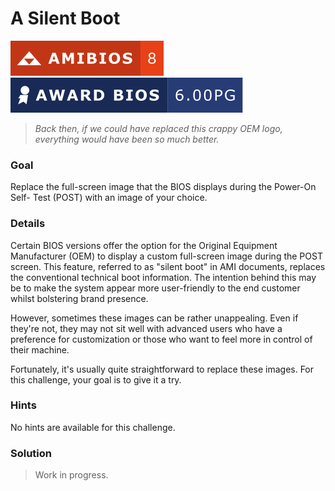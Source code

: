 # A Silent Boot

![AMIBIOS 8]
![Award Modular BIOS v6.00PG]

> _Back then, if we could have replaced this crappy OEM logo, everything would_
> _have been so much better._

### Goal

Replace the full-screen image that the BIOS displays during the Power-On Self-
Test (POST) with an image of your choice.

### Details

Certain BIOS versions offer the option for the Original Equipment Manufacturer
(OEM) to display a custom full-screen image during the POST screen. This
feature, referred to as "silent boot" in AMI documents, replaces the
conventional technical boot information. The intention behind this may be to
make the system appear more user-friendly to the end customer whilst bolstering
brand presence.

However, sometimes these images can be rather unappealing. Even if they're not,
they may not sit well with advanced users who have a preference for
customization or those who want to feel more in control of their machine.

Fortunately, it's usually quite straightforward to replace these images. For
this challenge, your goal is to give it a try.

### Hints

No hints are available for this challenge.

### Solution

> Work in progress.

<!-- Included assets -->
[AMIBIOS 8]: ../../../assets/badges/amibios_8.svg
[Award Modular BIOS v6.00PG]: ../../../assets/badges/award_6-00PG.svg